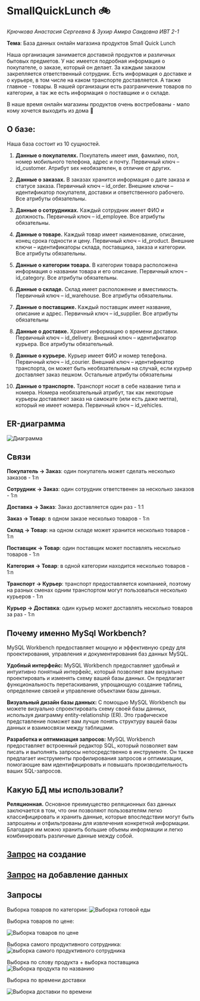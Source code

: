 # SmallQuickLunch 🚲
_Крючкова Анастасия Сергеевна & Зухир Амира Саидовна ИВТ 2-1_

__Тема__: База данных онлайн магазина продуктов Small Quick Lunch

Наша организация занимается доставкой продуктов и различных бытовых предметов. У нас имеется подробная информация о покупателе, о заказе, который он делает. За каждым заказом закрепляется ответственный сотрудник. Есть информация о доставке и о курьере, в том числе на каком транспорте доставляется. А также главное - товары. В нашей организации есть разграничение товаров по категории, а так же есть информация о поставщике и о складе. 

В наше время онлайн магазины продуктов очень востребованы - мало кому хочется
выходить из дома 🙂


## О базе:
Наша база состоит из 10 сущностей.
 1. __Данные о покупателях.__
 Покупатель имеет имя, фамилию, пол, номер мобильного телефона, адрес и почту.
 Первичный ключ – id_customer. Атрибут sex необязателен, в отличие от других.

 2. __Данные о заказах.__
 В заказах хранится информация о дате заказа и статусе заказа. Первичный ключ –
 id_order. Внешние ключи – идентификатор покупателя, доставки и ответственного
 рабочего. Все атрибуты обязательны.
 
 3. __Данные о сотрудниках.__
 Каждый сотрудник имеет ФИО и должность. Первичный ключ – id_employee. Все
 атрибуты обязательны.
 
 4. __Данные о товаре.__
 Каждый товар имеет наименование, описание, конец срока годности и цену.
 Первичный ключ – id_product. Внешние ключи – идентификаторы склада, поставщика,
 заказа и категории. Все атрибуты обязательны.

 5. __Данные о категории товара.__
 В категории товара расположена информация о названии товара и его описание.
 Первичный ключ – id_category. Все атрибуты обязательны.
 
 6. __Данные о складе.__
 Склад имеет расположение и вместимость. Первичный ключ – id_warehouse. Все
 атрибуты обязательны.
 
 7. __Данные о поставщике.__
 Каждый поставщик имеет название, описание и адрес. Первичный ключ – id_supplier.
 Все атрибуты обязательны
 
 8. __Данные о доставке.__
 Хранит информацию о времени доставки. Первичный ключ – id_delivery. Внешний
 ключ – идентификатор курьера. Все атрибуты обязательный.
 
 9. __Данные о курьере.__
 Курьер имеет ФИО и номер телефона. Первичный ключ – id_courier. Внешний ключ
 – идентификатор транспорта, он может быть необязательным на случай, если курьер
 доставляет заказ пешком. Остальные атрибуты обязательны
 
 10. __Данные о транспорте.__
 Транспорт носит в себе название типа и номера. Номера необязательный атрибут, так
 как некоторые курьеры доставляют заказ на самокате (или есть даже метла), который не
 имеет номера. Первичный ключ – id_vehicles.


## ER-диаграмма
![Диаграмма](https://github.com/nestessia/SmallQuickLunch/assets/99599865/d57d2661-0fb8-43e0-9bd0-56b9c7676ed2)



## Связи
__Покупатель → Заказ__: один покупатель может сделать несколько заказов - 1:n

__Сотрудник → Заказ__: один сотрудник ответственен за несколько заказов - 1:n

__Доставка → Заказ__: Заказ доставляется один раз - 1:1

__Заказ → Товар__: в одном заказе несколько товаров - 1:n

__Склад → Товар__: на одном складе может хранится несколько товаров - 1:n

__Поставщик → Товар__: один поставщик может поставлять несколько товаров - 1:n

__Категория → Товар__: в одной категории находится несколько товаров - 1:n

__Транспорт → Курьер__: транспорт предоставляется компанией, поэтому на разных сменах одним транспортом могут пользоваться несколько курьеров - 1:n

__Курьер → Доставка__: один курьер может доставлять несколько товаров за раз - 1:n

## Почему именно MySql Workbench?

MySQL Workbench предоставляет мощную и эффективную среду для проектирования, управления и документирования баз данных MySQL.

__Удобный интерфейс:__ MySQL Workbench предоставляет удобный и интуитивно понятный интерфейс, который позволяет вам визуально проектировать и изменять схему вашей базы данных. Он предлагает функциональность перетаскивания, упрощающую создание таблиц, определение связей и управление объектами базы данных.

__Визуальный дизайн базы данных:__ С помощью MySQL Workbench вы можете визуально спроектировать схему своей базы данных, используя диаграмму entity-relationship (ER). Это графическое представление поможет вам лучше понять структуру вашей базы данных и взаимосвязи между таблицами.

__Разработка и оптимизация запросов:__ MySQL Workbench предоставляет встроенный редактор SQL, который позволяет вам писать и выполнять запросы непосредственно в инструменте. Он также предлагает инструменты профилирования запросов и оптимизации, помогающие вам идентифицировать и повышать производительность ваших SQL-запросов.


## Какую БД мы использовали? 
__Реляционная.__
Основное преимущество реляционных баз данных заключается в том, что они позволяют пользователям легко классифицировать и хранить данные, которые впоследствии могут быть запрошены и отфильтрованы для извлечения конкретной информации. Благодаря им можно хранить большие объемы информации и легко комбинировать различные данные между собой. 



## [Запрос](https://github.com/nestessia/SmallQuickLunch/blob/main/create.sql) на создание

## [Запрос](https://github.com/nestessia/SmallQuickLunch/blob/main/insert.sql) на добавление данных

## Запросы 
Выборка товаров по категории: ![Выборка готовой еды](https://github.com/nestessia/SmallQuickLunch/assets/99599865/af456879-757d-499f-9f8b-e422656441fe)

Выборка товаров по цене: 

![Выборка товаров по цене](https://github.com/nestessia/SmallQuickLunch/assets/99599865/bac14947-b709-4d03-bc16-732001290282)

Выборка самого продуктивного сотрудника:
![выборка самого продуктивного сотрудника](https://github.com/nestessia/SmallQuickLunch/assets/99599865/8c436cac-25d1-40c7-905a-351ddffdfb53)

Выборка по слову продукта + выборка поставщика
![Выборка продукта по названию](https://github.com/nestessia/SmallQuickLunch/assets/99599865/4ab4871f-6639-4994-8fb3-5d0c2711bef4)

Выборка по времени доставки

![Выборка доставки по времени](https://github.com/nestessia/SmallQuickLunch/assets/99599865/7d10a366-7430-4a4c-861a-59b5a3559e10)



